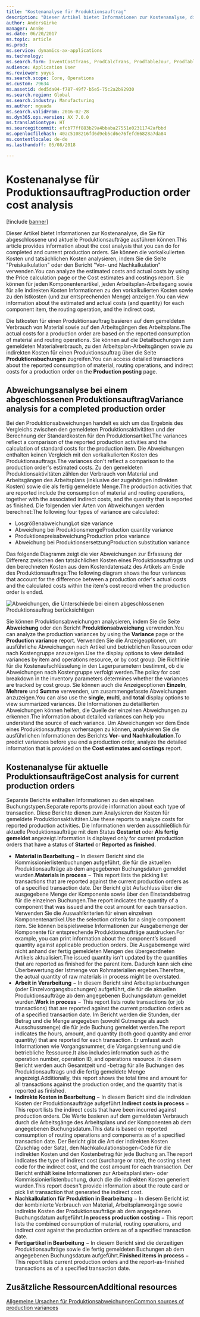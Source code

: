```yaml
---
title: "Kostenanalyse für Produktionsauftrag"
description: "Dieser Artikel bietet Informationen zur Kostenanalyse, die Sie für abgeschlossene und aktuelle Produktionsaufträge ausführen können. Sie können die vorkalkulierten Kosten und tatsächlichen Kosten analysieren, indem Sie die Seite \"Preiskalkulation\" oder den Bericht \"Vor- und Nachkalkulation\" verwenden. Sie können für jeden Komponentenartikel, jeden Arbeitsplan-Arbeitsgang sowie für alle indirekten Kosten Informationen zu den vorkalkulierten Kosten sowie zu den Istkosten (und zur entsprechenden Menge) anzeigen."
author: AndersGirke
manager: AnnBe
ms.date: 06/20/2017
ms.topic: article
ms.prod: 
ms.service: dynamics-ax-applications
ms.technology: 
ms.search.form: InventCostTrans, ProdCalcTrans, ProdTableJour, ProdTableListPage
audience: Application User
ms.reviewer: yuyus
ms.search.scope: Core, Operations
ms.custom: 79634
ms.assetid: ded5da04-f787-49f7-b5e5-75c2a2b92930
ms.search.region: Global
ms.search.industry: Manufacturing
ms.author: mguada
ms.search.validFrom: 2016-02-28
ms.dyn365.ops.version: AX 7.0.0
ms.translationtype: HT
ms.sourcegitcommit: efcb77ff883b29a4bbaba27551e02311742afbbd
ms.openlocfilehash: 40ac5108216fd6d9eb5cd6e76fefd66828a7da84
ms.contentlocale: de-de
ms.lasthandoff: 05/08/2018

---
```


# <a name="production-order-cost-analysis"></a><span data-ttu-id="fb8c3-105">Kostenanalyse für Produktionsauftrag</span><span class="sxs-lookup"><span data-stu-id="fb8c3-105">Production order cost analysis</span></span>

[!include [banner](../includes/banner.md)]

<span data-ttu-id="fb8c3-106">Dieser Artikel bietet Informationen zur Kostenanalyse, die Sie für abgeschlossene und aktuelle Produktionsaufträge ausführen können.</span><span class="sxs-lookup"><span data-stu-id="fb8c3-106">This article provides information about the cost analysis that you can do for completed and current production orders.</span></span> <span data-ttu-id="fb8c3-107">Sie können die vorkalkulierten Kosten und tatsächlichen Kosten analysieren, indem Sie die Seite "Preiskalkulation" oder den Bericht "Vor- und Nachkalkulation" verwenden.</span><span class="sxs-lookup"><span data-stu-id="fb8c3-107">You can analyze the estimated costs and actual costs by using the Price calculation page or the Cost estimates and costings report.</span></span> <span data-ttu-id="fb8c3-108">Sie können für jeden Komponentenartikel, jeden Arbeitsplan-Arbeitsgang sowie für alle indirekten Kosten Informationen zu den vorkalkulierten Kosten sowie zu den Istkosten (und zur entsprechenden Menge) anzeigen.</span><span class="sxs-lookup"><span data-stu-id="fb8c3-108">You can view information about the estimated and actual costs (and quantity) for each component item, the routing operation, and the indirect cost.</span></span>

<span data-ttu-id="fb8c3-109">Die Istkosten für einen Produktionsauftrag basieren auf dem gemeldeten Verbrauch von Material sowie auf den Arbeitsgängen des Arbeitsplans.</span><span class="sxs-lookup"><span data-stu-id="fb8c3-109">The actual costs for a production order are based on the reported consumption of material and routing operations.</span></span> <span data-ttu-id="fb8c3-110">Sie können auf die Detailbuchungen zum gemeldeten Materialverbrauch, zu den Arbeitsplan-Arbeitsgängen sowie zu indirekten Kosten für einen Produktionsauftrag über die Seite **Produktionsbuchungen** zugreifen.</span><span class="sxs-lookup"><span data-stu-id="fb8c3-110">You can access detailed transactions about the reported consumption of material, routing operations, and indirect costs for a production order on the **Production posting** page.</span></span>

## <a name="variance-analysis-for-a-completed-production-order"></a><span data-ttu-id="fb8c3-111">Abweichungsanalyse bei einem abgeschlossenen Produktionsauftrag</span><span class="sxs-lookup"><span data-stu-id="fb8c3-111">Variance analysis for a completed production order</span></span>
<span data-ttu-id="fb8c3-112">Bei den Produktionsabweichungen handelt es sich um das Ergebnis des Vergleichs zwischen den gemeldeten Produktionsaktivitäten und der Berechnung der Standardkosten für den Produktionsartikel.</span><span class="sxs-lookup"><span data-stu-id="fb8c3-112">The variances reflect a comparison of the reported production activities and the calculation of standard costs for the production item.</span></span> <span data-ttu-id="fb8c3-113">Die Abweichungen enthalten keinen Vergleich mit den vorkalkulierten Kosten des Produktionsauftrags.</span><span class="sxs-lookup"><span data-stu-id="fb8c3-113">The variances don't reflect a comparison to the production order's estimated costs.</span></span> <span data-ttu-id="fb8c3-114">Zu den gemeldeten Produktionsaktivitäten zählen der Verbrauch von Material und Arbeitsgängen des Arbeitsplans (inklusive der zugehörigen indirekten Kosten) sowie die als fertig gemeldete Menge.</span><span class="sxs-lookup"><span data-stu-id="fb8c3-114">The production activities that are reported include the consumption of material and routing operations, together with the associated indirect costs, and the quantity that is reported as finished.</span></span> <span data-ttu-id="fb8c3-115">Die folgenden vier Arten von Abweichungen werden berechnet:</span><span class="sxs-lookup"><span data-stu-id="fb8c3-115">The following four types of variance are calculated:</span></span>

-   <span data-ttu-id="fb8c3-116">Losgrößenabweichung</span><span class="sxs-lookup"><span data-stu-id="fb8c3-116">Lot size variance</span></span>
-   <span data-ttu-id="fb8c3-117">Abweichung bei Produktionsmenge</span><span class="sxs-lookup"><span data-stu-id="fb8c3-117">Production quantity variance</span></span>
-   <span data-ttu-id="fb8c3-118">Produktionspreisabweichung</span><span class="sxs-lookup"><span data-stu-id="fb8c3-118">Production price variance</span></span>
-   <span data-ttu-id="fb8c3-119">Abweichung bei Produktionsersetzung</span><span class="sxs-lookup"><span data-stu-id="fb8c3-119">Production substitution variance</span></span>

<span data-ttu-id="fb8c3-120">Das folgende Diagramm zeigt die vier Abweichungen zur Erfassung der Differenz zwischen den tatsächlichen Kosten eines Produktionsauftrags und den berechneten Kosten aus dem Kostendatensatz des Artikels am Ende des Produktionsauftrags:</span><span class="sxs-lookup"><span data-stu-id="fb8c3-120">The following diagram shows the four variances that account for the difference between a production order's actual costs and the calculated costs within the item's cost record when the production order is ended.</span></span> 

![Abweichungen, die Unterschiede bei einem abgeschlossenen Produktionsauftrag berücksichtigen](./media/control.jpg) 

<span data-ttu-id="fb8c3-122">Sie können Produktionsabweichungen analysieren, indem Sie die Seite **Abweichung** oder den Bericht **Produktionsabweichung** verwenden.</span><span class="sxs-lookup"><span data-stu-id="fb8c3-122">You can analyze the production variances by using the **Variance** page or the **Production variance** report.</span></span> <span data-ttu-id="fb8c3-123">Verwenden Sie die Anzeigeoptionen, um ausführliche Abweichungen nach Artikel und betrieblichen Ressourcen oder nach Kostengruppe anzuzeigen.</span><span class="sxs-lookup"><span data-stu-id="fb8c3-123">Use the display options to view detailed variances by item and operations resource, or by cost group.</span></span> <span data-ttu-id="fb8c3-124">Die Richtlinie für die Kostenaufschlüsselung in den Lagerparametern bestimmt, ob die Abweichungen nach Kostengruppe verfolgt werden.</span><span class="sxs-lookup"><span data-stu-id="fb8c3-124">The policy for cost breakdown in the inventory parameters determines whether the variances are tracked by cost group.</span></span> <span data-ttu-id="fb8c3-125">Sie können auch die Anzeigeoptionen **Einzeln**, **Mehrere** und **Summe** verwenden, um zusammengefasste Abweichungen anzuzeigen.</span><span class="sxs-lookup"><span data-stu-id="fb8c3-125">You can also use the **single**, **multi**, and **total** display options to view summarized variances.</span></span> <span data-ttu-id="fb8c3-126">Die Informationen zu detaillierten Abweichungen können helfen, die Quelle der einzelnen Abweichungen zu erkennen.</span><span class="sxs-lookup"><span data-stu-id="fb8c3-126">The information about detailed variances can help you understand the source of each variance.</span></span> <span data-ttu-id="fb8c3-127">Um Abweichungen vor dem Ende eines Produktionsauftrags vorhersagen zu können, analysieren Sie die ausführlichen Informationen des Berichts **Vor- und Nachkalkulation**.</span><span class="sxs-lookup"><span data-stu-id="fb8c3-127">To predict variances before you end a production order, analyze the detailed information that is provided on the **Cost estimates and costings** report.</span></span>

## <a name="cost-analysis-for-current-production-orders"></a><span data-ttu-id="fb8c3-128">Kostenanalyse für aktuelle Produktionsaufträge</span><span class="sxs-lookup"><span data-stu-id="fb8c3-128">Cost analysis for current production orders</span></span>
<span data-ttu-id="fb8c3-129">Separate Berichte enthalten Informationen zu den einzelnen Buchungstypen.</span><span class="sxs-lookup"><span data-stu-id="fb8c3-129">Separate reports provide information about each type of transaction.</span></span> <span data-ttu-id="fb8c3-130">Diese Berichte dienen zum Analysieren der Kosten für gemeldete Produktionsaktivitäten.</span><span class="sxs-lookup"><span data-stu-id="fb8c3-130">Use these reports to analyze costs for reported production activities.</span></span> <span data-ttu-id="fb8c3-131">Die Informationen werden ausschließlich für aktuelle Produktionsaufträge mit dem Status **Gestartet** oder  **Als fertig gemeldet** angezeigt.</span><span class="sxs-lookup"><span data-stu-id="fb8c3-131">Information is displayed only for current production orders that have a status of **Started** or **Reported as finished**.</span></span>

-   <span data-ttu-id="fb8c3-132">**Material in Bearbeitung** − In diesem Bericht sind die Kommissionierlistenbuchungen aufgeführt, die für die aktuellen Produktionsaufträge ab dem angegebenen Buchungsdatum gemeldet wurden.</span><span class="sxs-lookup"><span data-stu-id="fb8c3-132">**Materials in process** − This report lists the picking list transactions that are reported against the current production orders as of a specified transaction date.</span></span> <span data-ttu-id="fb8c3-133">Der Bericht gibt Aufschluss über die ausgegebene Menge der Komponente sowie über den Einstandsbetrag für die einzelnen Buchungen.</span><span class="sxs-lookup"><span data-stu-id="fb8c3-133">The report indicates the quantity of a component that was issued and the cost amount for each transaction.</span></span> <span data-ttu-id="fb8c3-134">Verwenden Sie die Auswahlkriterien für einen einzelnen Komponentenartikel.</span><span class="sxs-lookup"><span data-stu-id="fb8c3-134">Use the selection criteria for a single component item.</span></span> <span data-ttu-id="fb8c3-135">Sie können beispielsweise Informationen zur Ausgabemenge der Komponente für entsprechende Produktionsaufträge ausdrucken.</span><span class="sxs-lookup"><span data-stu-id="fb8c3-135">For example, you can print information about the component’s issued quantity against applicable production orders.</span></span> <span data-ttu-id="fb8c3-136">Die Ausgabemenge wird nicht anhand der fertig gemeldeten Mengen des übergeordneten Artikels aktualisiert.</span><span class="sxs-lookup"><span data-stu-id="fb8c3-136">The issued quantity isn't updated by the quantities that are reported as finished for the parent item.</span></span> <span data-ttu-id="fb8c3-137">Dadurch kann sich eine Überbewertung der Istmenge von Rohmaterialien ergeben.</span><span class="sxs-lookup"><span data-stu-id="fb8c3-137">Therefore, the actual quantity of raw materials in process might be overstated.</span></span>
-   <span data-ttu-id="fb8c3-138">**Arbeit in Verarbeitung** − In diesem Bericht sind Arbeitsplanbuchungen (oder Einzelvorgangsbuchungen) aufgeführt, die für die aktuellen Produktionsaufträge ab dem angegebenen Buchungsdatum gemeldet wurden.</span><span class="sxs-lookup"><span data-stu-id="fb8c3-138">**Work in process** − This report lists route transactions (or job transactions) that are reported against the current production orders as of a specified transaction date.</span></span> <span data-ttu-id="fb8c3-139">Im Bericht werden die Stunden, der Betrag und die Menge angegeben (sowohl Gutmenge als auch Ausschussmenge) die für jede Buchung gemeldet werden.</span><span class="sxs-lookup"><span data-stu-id="fb8c3-139">The report indicates the hours, amount, and quantity (both good quantity and error quantity) that are reported for each transaction.</span></span> <span data-ttu-id="fb8c3-140">Er umfasst auch Informationen wie Vorgangsnummer, die Vorgangskennung und die betriebliche Ressource.</span><span class="sxs-lookup"><span data-stu-id="fb8c3-140">It also includes information such as the operation number, operation ID, and operations resource.</span></span> <span data-ttu-id="fb8c3-141">In diesem Bericht werden auch Gesamtzeit und -betrag für alle Buchungen des Produktionsauftrags und die fertig gemeldete Menge angezeigt.</span><span class="sxs-lookup"><span data-stu-id="fb8c3-141">Additionally, this report shows the total time and amount for all transactions against the production order, and the quantity that is reported as finished.</span></span>
-   <span data-ttu-id="fb8c3-142">**Indirekte Kosten in Bearbeitung** − In diesem Bericht sind die indirekten Kosten der Produktionsaufträge aufgeführt.</span><span class="sxs-lookup"><span data-stu-id="fb8c3-142">**Indirect costs in process** − This report lists the indirect costs that have been incurred against production orders.</span></span> <span data-ttu-id="fb8c3-143">Die Werte basieren auf dem gemeldeten Verbrauch durch die Arbeitsgänge des Arbeitsplans und der Komponenten ab dem angegebenen Buchungsdatum.</span><span class="sxs-lookup"><span data-stu-id="fb8c3-143">This data is based on reported consumption of routing operations and components as of a specified transaction date.</span></span> <span data-ttu-id="fb8c3-144">Der Bericht gibt die Art der indirekten Kosten (Zuschlag oder Satz), den Nachkalkulationsbogen-Code für die indirekten Kosten und den Kostenbetrag für jede Buchung an.</span><span class="sxs-lookup"><span data-stu-id="fb8c3-144">The report indicates the type of indirect cost (surcharge or rate), the costing sheet code for the indirect cost, and the cost amount for each transaction.</span></span> <span data-ttu-id="fb8c3-145">Der Bericht enthält keine Informationen zur Arbeitsplanlisten- oder Kommissionierlistenbuchung, durch die die indirekten Kosten generiert wurden.</span><span class="sxs-lookup"><span data-stu-id="fb8c3-145">This report doesn't provide information about the route card or pick list transaction that generated the indirect cost.</span></span>
-   <span data-ttu-id="fb8c3-146">**Nachkalkulation für Produktion in Bearbeitung** − In diesem Bericht ist der kombinierte Verbrauch von Material, Arbeitsplanvorgänge sowie indirekte Kosten der Produktionsaufträge ab dem angegebenen Buchungsdatum aufgeführt.</span><span class="sxs-lookup"><span data-stu-id="fb8c3-146">**In process production costing** − This report lists the combined consumption of material, routing operations, and indirect cost against the production orders as of a specified transaction date.</span></span>
-   <span data-ttu-id="fb8c3-147">**Fertigartikel in Bearbeitung** − In diesem Bericht sind die derzeitigen Produktionsaufträge sowie die fertig gemeldeten Buchungen ab dem angegebenen Buchungsdatum aufgeführt.</span><span class="sxs-lookup"><span data-stu-id="fb8c3-147">**Finished items in process** − This report lists current production orders and the report-as-finished transactions as of a specified transaction date.</span></span>


<a name="additional-resources"></a><span data-ttu-id="fb8c3-148">Zusätzliche Ressourcen</span><span class="sxs-lookup"><span data-stu-id="fb8c3-148">Additional resources</span></span>
--------

[<span data-ttu-id="fb8c3-149">Allgemeine Ursachen für Produktionsabweichungen</span><span class="sxs-lookup"><span data-stu-id="fb8c3-149">Common sources of production variances</span></span>](common-sources-of-production-variances.md)




